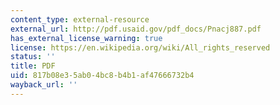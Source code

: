 ```yaml
---
content_type: external-resource
external_url: http://pdf.usaid.gov/pdf_docs/Pnacj887.pdf
has_external_license_warning: true
license: https://en.wikipedia.org/wiki/All_rights_reserved
status: ''
title: PDF
uid: 817b08e3-5ab0-4bc8-b4b1-af47666732b4
wayback_url: ''
---
```

